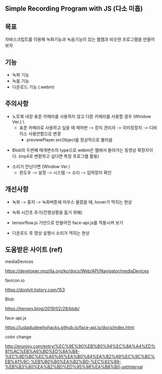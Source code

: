 ## Simple Recording Program with JS (다소 미흡)

## 목표

자바스크립트를 이용해 녹화기능과 녹음기능이 있는 웹캠과 비슷한 프로그램을 만들어보자

## 기능

- 녹화 기능
- 녹음 기능
- 다운로드 기능 (.webm)

## 주의사항

- 노트북 내장 표준 카메라를 사용하지 않고 다른 카메라를 사용할 경우 (Window Ver.) \
  - 표준 카메라로 사용하고 싶을 때 제어판 -> 장치 관리자 -> 이미징장치 -> 디바이스 사용안함으로 변경
    - previewPlayer.srcObject를 정상적으로 불러옴

* Blob의 두번째 매개변수의 type으로 webm은 웹에서 돌아가는 동영상 확장자이다. (mp4로 변환하고 싶다면 특정 프로그램 활용)

- 소리가 안난다면 (Window Ver.)
  - 윈도우 -> 설정 -> 시스템 -> 소리 -> 입력장치 확인

## 개선사항

- 녹화 -> 중지 -> 녹화버튼에 마우스 올렸을 때, hover가 먹히는 현상

- 녹화 시간초 추가(진행상황을 돕기 위해)

- tensorflow.js 기반으로 만들어진 face-api.js를 적용시켜 보기

- 다운로드 후 영상 실행시 소리가 먹히는 현상

## 도움받은 사이트 (ref)

mediaDevices

https://developer.mozilla.org/ko/docs/Web/API/Navigator/mediaDevices

favicon.io

https://doolyit.tistory.com/153

Blob

https://heropy.blog/2019/02/28/blob/

face-api.js

https://justadudewhohacks.github.io/face-api.js/docs/index.html

color change

http://erunjoy.com/entry/%EC%9E%90%EB%B0%94%EC%8A%A4%ED%81%AC%EB%A6%BD%ED%8A%B8-%EC%9D%BC%EC%A0%95%EA%B0%84%EA%B2%A9%EC%9C%BC%EB%A1%9C-%EB%B0%B0%EA%B2%BD-%EC%83%89-%EB%B3%80%EA%B2%BD%ED%95%98%EA%B8%B0-setInterval
